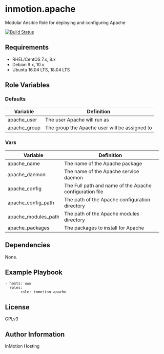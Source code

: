 inmotion.apache
=========

Modular Ansible Role for deploying and configuring Apache

[![Build Status](https://travis-ci.org/inmotionhosting/inmotion.apache.png?branch=master)](https://travis-ci.org/inmotionhosting/inmotion.apache)

Requirements
------------

* RHEL/CentOS 7.x, 8.x
* Debian 9.x, 10.x
* Ubuntu 16.04 LTS, 18.04 LTS

Role Variables
--------------

### Defaults
| Variable | Definition |
| -------- | ---------- |
| apache_user  | The user Apache will run as
| apache_group | The group the Apache user will be assigned to

### Vars
| Variable | Definition |
| -------- | ---------- |
| apache_name         | The name of the Apache package
| apache_daemon       | The name of the Apache service daemon
| apache_config       | The Full path and name of the Apache configuration file
| apache_config_path  | The path of the Apache configuration directory
| apache_modules_path | The path of the Apache modules directory
| apache_packages     | The packages to install for Apache

Dependencies
------------
None.

Example Playbook
----------------

    - hosts: www
      roles:
         - role: inmotion.apache

License
-------

GPLv3

Author Information
------------------

InMotion Hosting
